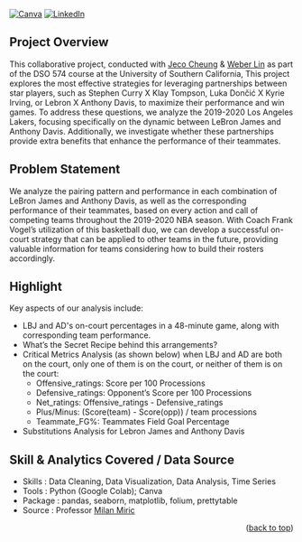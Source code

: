 <!-- Improved compatibility of back to top link: See: https://github.com/othneildrew/Best-README-Template/pull/73 -->
<a name="readme-top"></a>
<!--
*** Template source:
*** https://github.com/othneildrew/Best-README-Template/blob/master/README.md
*** Badge:
*** https://shields.io/badges
-->

<!-- PROJECT SHIELDS -->
<!--
ReadMe Source:
*** https://www.markdownguide.org/basic-syntax/#reference-style-links

-->
[![Canva][canva-shield]][canva-url]
[![LinkedIn][linkedin-shield]][linkedin-url]

<!-- ABOUT THE PROJECT -->
## Project Overview

This collaborative project, conducted with [Jeco Cheung](https://www.linkedin.com/in/jecocheung/) & [Weber Lin](https://www.linkedin.com/in/weber-tsungwei-lin/) as part of the DSO 574 course at the University of Southern California, This project explores the most effective strategies for leveraging partnerships between star players, such as Stephen Curry X Klay Tompson, Luka Dončić X Kyrie Irving, or Lebron X Anthony Davis, to maximize their performance and win games. To address these questions, we analyze the 2019-2020 Los Angeles Lakers, focusing specifically on the dynamic between LeBron James and Anthony Davis. Additionally, we investigate whether these partnerships provide extra benefits that enhance the performance of their teammates. 

## Problem Statement
We analyze the pairing pattern and performance in each combination of LeBron James and Anthony Davis, as well as the corresponding performance of their teammates, based on every action and call of competing teams throughout the 2019-2020 NBA season. With Coach Frank Vogel’s utilization of this basketball duo, we can develop a successful on-court strategy that can be applied to other teams in the future, providing valuable information for teams considering how to build their rosters accordingly.

## Highlight

Key aspects of our analysis include:

* LBJ and AD's on-court percentages in a 48-minute game, along with corresponding team performance.
* What’s the Secret Recipe behind this arrangements?
* Critical Metrics Analysis (as shown below) when LBJ and AD are both on the court, only one of them is on the court, or neither of them is on the court:
  * Offensive_ratings: Score per 100 Processions
  * Defensive_ratings: Opponent’s Score per 100 Processions
  * Net_ratings: Offensive_ratings - Defensive_ratings
  * Plus/Minus: (Score(team) - Score(opp)) / team processions
  * Teammate_FG%: Teammates Field Goal Percentage
 * Substitutions Analysis for Lebron James and Anthony Davis

## Skill & Analytics Covered / Data Source

* Skills  : Data Cleaning, Data Visualization, Data Analysis, Time Series
* Tools   : Python (Google Colab); Canva
* Package : pandas, seaborn, matplotlib, folium, prettytable
* Source  : Professor [Milan Miric](https://www.linkedin.com/in/milanmiric/)

<p align="right">(<a href="#readme-top">back to top</a>)</p>


<!-- MARKDOWN LINKS & IMAGES -->
<!-- https://www.markdownguide.org/basic-syntax/#reference-style-links -->
[canva-shield]: https://img.shields.io/badge/Canva-00C4CC?style=for-the-badge&logo=canva&logoColor=white
[canva-url]: https://www.canva.com/design/DAF-mS6yBkw/s3MPaTJDD45upGQeRESymw/edit?utm_content=DAF-mS6yBkw&utm_campaign=designshare&utm_medium=link2&utm_source=sharebutton
[linkedin-shield]: https://img.shields.io/badge/LinkedIn-0077B5?style=for-the-badge&logo=linkedin&logoColor=white
[linkedin-url]: https://www.linkedin.com/in/kuang-hsuan-lee/
